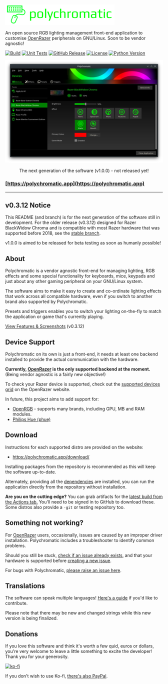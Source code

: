![Polychromatic](.github/logo.png)

An open source RGB lighting management front-end application to customise
[OpenRazer] peripherals on GNU/Linux. Soon to be vendor agnostic!

[![Build](https://github.com/polychromatic/polychromatic/workflows/Build/badge.svg?event=push)](https://github.com/polychromatic/polychromatic/actions?query=workflow%3ABuild)
[![Unit Tests](https://github.com/polychromatic/polychromatic/workflows/Unit%20Tests/badge.svg?event=push)](https://github.com/polychromatic/polychromatic/actions?query=workflow%3A%22Unit+Tests%22)
[![GitHub Release](https://img.shields.io/github/release/polychromatic/polychromatic.svg)](https://github.com/polychromatic/polychromatic/releases)
[![License](https://img.shields.io/badge/license-GPLv3-blue.svg)](https://github.com/polychromatic/polychromatic/blob/master/LICENSE)
[![Python Version](https://img.shields.io/badge/python-3.8.6-blue.svg)](#)

![Screenshot of Polychromatic's v1.0.0 Controller interface](.github/controller@2x.webp)

<p align="center">
The next generation of the software (v1.0.0) - not released yet!
</p>

### [https://polychromatic.app](https://polychromatic.app)

---

## v0.3.12 Notice

This README (and branch) is for the next generation of the software still in
development. For the older release (v0.3.12) designed for Razer BlackWidow Chroma
and is compatible with most Razer hardware that was supported before 2018, see the
[stable branch](https://github.com/polychromatic/polychromatic/tree/stable-python38).

v1.0.0 is aimed to be released for beta testing as soon as humanly possible!


## About

Polychromatic is a vendor agnostic front-end for managing lighting, RGB effects
and some special functionality for keyboards, mice, keypads and just about any
other gaming peripheral on your GNU/Linux system.

The software aims to make it easy to create and co-ordinate lighting effects
that work across all compatible hardware, even if you switch to another brand
also supported by Polychromatic.

Presets and triggers enables you to switch your lighting on-the-fly
to match the application or game that's currently playing.

[View Features & Screenshots](https://polychromatic.app/about/) (v0.3.12)


## Device Support

Polychromatic on its own is just a front-end, it needs at least one backend
installed to provide the actual communication with the hardware.

**Currently, [OpenRazer](https://openrazer.github.io) is the only supported
backend at the moment.** (Being vendor agnostic is a fairly new objective!)

To check your Razer device is supported, check out the
[supported devices grid](https://openrazer.github.io/#devices) on the OpenRazer website.

In future, this project aims to add support for:

* [OpenRGB](https://gitlab.com/CalcProgrammer1/OpenRGB) - supports many brands, including GPU, MB and RAM modules.
* [Philips Hue (phue)](https://github.com/polychromatic/polychromatic/issues/296)


## Download

Instructions for each supported distro are provided on the website:

* <https://polychromatic.app/download/>

Installing packages from the repository is recommended as this will keep
the software up-to-date.

Alternately, providing all the [dependencies](https://polychromatic.app/docs/dependencies/)
are installed, you can run the application directly from the repository without
installation.

**Are you on the cutting edge?** You can grab artifacts for the [latest build from the Actions tab.](https://github.com/polychromatic/polychromatic/actions?query=workflow%3ABuild)
You'll need to be signed in to GitHub to download these. Some distros also
provide a `-git` or testing repository too.


## Something not working?

For [OpenRazer] users, occasionally, issues are caused by an improper driver
installation. Polychromatic includes a troubleshooter to identify common problems.

Should you still be stuck, [check if an issue already exists](https://github.com/openrazer/openrazer/issues),
and that your hardware is supported before [creating a new issue](https://github.com/openrazer/openrazer/issues/new).

For bugs with Polychromatic, [please raise an issue here](https://github.com/polychromatic/polychromatic/issues/new).


## Translations

The software can speak multiple languages!
[Here's a guide](https://polychromatic.app/docs/translations/) if you'd like to contribute.

Please note that there may be new and changed strings while this new
version is being finalized.


## Donations

If you love this software and think it's worth a few quid, euros or dollars,
you're very welcome to leave a little something to excite the developer!
Thank you for your generosity.

[![ko-fi](https://www.ko-fi.com/img/githubbutton_sm.svg)](https://ko-fi.com/W7W02DPTW)

If you don't wish to use Ko-fi, [there's also PayPal](https://www.paypal.me/LukeHorwell).


[OpenRazer]: https://openrazer.github.io
